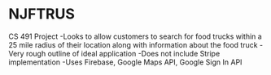 # NJFTRUS

CS 491 Project
-Looks to allow customers to search for food trucks within a 25 mile radius of their location along with information about the food truck
-Very rough outline of ideal application
-Does not include Stripe implementation 
-Uses Firebase, Google Maps API, Google Sign In API 
 
 
